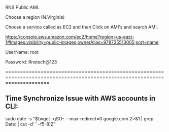 RNS Public AMI.

Choose a region (N.Virginia)

Choose a service called as EC2 and then Click on AMI's and search AMI.


https://console.aws.amazon.com/ec2/home?region=us-east-1#Images:visibility=public-images;ownerAlias=978735513005;sort=name


UserName: root

Password: Rnstech@123


===========================================================================================================================

Time Synchronize Issue with AWS accounts in CLI:
----------------------------------------------------
sudo date -s "$(wget -qSO- --max-redirect=0 google.com 2>&1 | grep Date: | cut -d' ' -f5-8)Z"

